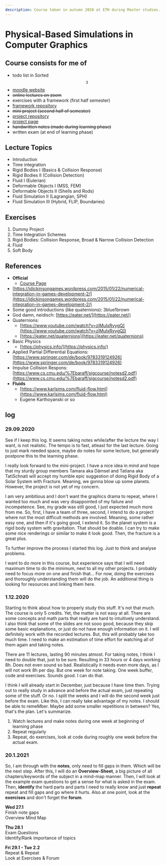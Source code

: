 ```yaml
---
description: Course taken in autumn 2020 at ETH during Master studies.
---
```


# Physical-Based Simulations in Computer Graphics

## Course consists for me of

* todo list in Sorted$$^3$$ 
* [moodle website](https://moodle-app2.let.ethz.ch/course/view.php?id=13417)
* ~~online lectures on zoom~~
* exercises with a framework \(first half semester\)
* [framework repository](https://gitlab.ethz.ch/cglsim/pbs20)
*  ~~mini project \(second half of semester\)~~
  * [project repository](https://gitlab.ethz.ch/halucas/pbs20_solarsystem)
  * [project page](../projects/finished-projects/solar-system-simulation.md)
* ~~handwritten notes \(made during learning phase\)~~
* written exam \(at end of learning phase\)

## Lecture Topics

* Introduction
* Time integration
* Rigid Bodies I \(Basics & Collision Response\)
* Rigid Bodies II \(Collision Detection\)
* Fluid I \(Eulerian\)
* Deformable Objects I \(MSS, FEM\)
* Deformable Objects II \(Shells and Rods\)
* Fluid Simulation II \(Lagrangian, SPH\)
* Fluid Simulation III \(Hybrid, FLIP, Boundaries\)

## Exercises

1. Dummy Project
2. Time Integration Schemes
3. Rigid Bodies: Collision Response, Broad & Narrow Collision Detection
4. Fluid
5. Soft Body

## References

* **Official**
  * [Course Page](https://moodle-app2.let.ethz.ch/course/view.php?id=13417)
* [https://jdickinsongames.wordpress.com/2015/01/22/numerical-integration-in-games-development-2/](https://jdickinsongames.wordpress.com/2015/01/22/numerical-integration-in-games-development-2/)
* Some good introductions \(like quaternions\): 3blue1brown
* God damn, neidisch: [https://eater.net/](https://eater.net/)
* Quaternions:
  * [https://www.youtube.com/watch?v=zjMuIxRvygQ](https://www.youtube.com/watch?v=zjMuIxRvygQ])
  * [https://eater.net/quaternions](https://eater.net/quaternions)
* Basic Physics
  * [https://physics.info/](https://physics.info/)
* Applied Partial Differential Equations: [https://www.springer.com/de/book/9783319124926](https://www.springer.com/de/book/9783319124926)
* Impulse Collision Respons: [https://www.cs.cmu.edu/%7Ebaraff/sigcourse/notesd2.pdf](https://www.cs.cmu.edu/%7Ebaraff/sigcourse/notesd2.pdf)
* **Fluids**
  * [https://www.karlsims.com/fluid-flow.html](https://www.karlsims.com/fluid-flow.html)
  * Eugene Karthoyanski or so

## log

### 29.09.2020

See if I keep this log. It seems taking notes while/after the lecture the way I want, is not realistic. The tempo is to fast, atleast for the last lecture. Going to just mark needed space, maybe do notes for some lecture, but generally postpone this to the learning phase.

I really look forward to the mini-project. I have a nice idea in mind and hope that my sturdy group members Tamara aka Dämsel and Tatiana aka TatiSchnati will accept my humble epic suggestion of doing Rigid Body of a Solar System with Fracture. Meaning, we gonna blow up some planets. However, the project is not yet of my concern.

I am very ambitious and I don't want the graphics drama to repeat, where I wanted too much and was very disappointed of my failure and incompetence. See, my grade was still good, I just expected much more from me. So, first, I have a team of three, second, I intend to do a project where not the most difficult methods are involved. Meaning, some rather easy one, and then if it's going good, I extend it. So the planet system is a rigid body system with gravitation. That should be doable. I can try to make some nice renderings or similar to make it look good. Then, the fracture is a great plus.

To further improve the process I started this log. Just to think and analyse problems.

I want to do more in this course, but experience says that I will need maximum time to do the minimum, next to all my other projects. I probably need to focus more on one and finish that... For now, doing the exercises and thoroughly understanding them will do the job. An additional thing is looking for resources and linking them here.

### 1.12.2020

Starting to think about how to properly study this stuff. It's not that much. The course is only 5 credits. Yet, the matter is not easy at all. There are some concepts and math parts that really are hard to intuitively understand. I also think that some of the slides are not sooo good, because they skip some basic explanations, or just do not have enough information on it. I will definitely work with the recorded lectures. But, this will probably take too much time. I need to make an estimation of time effort for watching all of them again and taking notes.

There are 11 lectures, lasting 90 minutes atmost. For taking notes, I think I need to double that, just to be sure. Resulting in 33 hours or 4 days working 8h. Does not even sound so bad. Realistically it needs even more days, as I will not work 8h per day. But one week for note taking. One week buffer, code and exercises. Sounds good. I can do that.

I think I will already start in December, just because I have time then. Trying out to really study in advance and before the actual exam, just repeating some of the stuff. Or no. I split the weeks and I will do the second week just before the exam. Like this, I can really take advantage of my notes. I should be able to remeMber. Maybe add some smaller repetitions in between? Yes, that's the plan. Let's summarize.

1. Watch lectures and make notes during one week at beginning of learning phase
2. Repeat regularly
3. Repeat, do exercises, look at code during roughly one week before the actual exam.

### 20.1.2021

So, I am through with the **notes**, only need to fill gaps in them. Which will be the next step. After this, I will do an **Overview-Sheet**, a big picture of all chapters/keywords of the subject in a mind-map manner. Then, I will look at the example exam questions to get a sense for what is asked in the exam. Then, **identify** the hard parts and parts I need to really know and just **repeat** repeat and fill gaps and go where it hurts. Also at one point, look at the **exercises** and don't forget the **forum**.

**Wed 27.1**  
Finish note gaps  
Overview Mind Map

**Thu 28.1**  
Exam Questions  
Identify/Rank importance of topics

**Fri 29.1 -  Tue 2.2**  
Repeat & Repeat  
Look at Exercises & Forum

